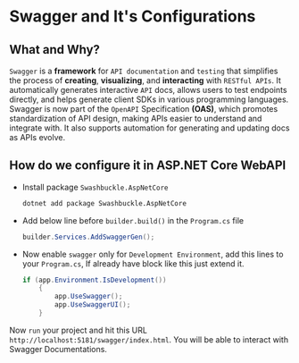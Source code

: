 # Swagger and It's Configurations

## What and Why?

`Swagger` is a **framework** for `API documentation` and `testing` that simplifies the process of **creating**, **visualizing**, and **interacting** with `RESTful APIs`. It automatically generates interactive `API` docs, allows users to test endpoints directly, and helps generate client SDKs in various programming languages. Swagger is now part of the `OpenAPI` Specification **(OAS)**, which promotes standardization of API design, making APIs easier to understand and integrate with. It also supports automation for generating and updating docs as APIs evolve.

## How do we configure it in ASP.NET Core WebAPI

- Install package `Swashbuckle.AspNetCore`
    ```bash
    dotnet add package Swashbuckle.AspNetCore
    ```
- Add below line before `builder.build()` in the `Program.cs` file
    ```c#
    builder.Services.AddSwaggerGen();
    ```
- Now enable `swagger` only for `Development Environment`, add this lines to your `Program.cs`, If already have block like this just extend it.
    ```c#
    if (app.Environment.IsDevelopment())
        {
            app.UseSwagger();
            app.UseSwaggerUI();
        }
    ```
Now `run` your project and hit this URL `http://localhost:5181/swagger/index.html`. You will be able to interact with Swagger Documentations.